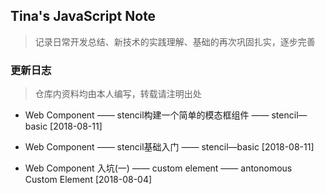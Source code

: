 ## Tina's JavaScript Note
> 记录日常开发总结、新技术的实践理解、基础的再次巩固扎实，逐步完善

### 更新日志

> 仓库内资料均由本人编写，转载请注明出处

+ Web Component —— stencil构建一个简单的模态框组件 —— stencil—basic [2018-08-11]

+ Web Component —— stencil基础入门 —— stencil—basic [2018-08-11]

+ Web Component 入坑(一) —— custom element —— antonomous Custom Element [2018-08-04] 





    
